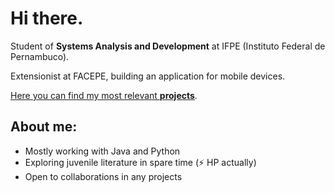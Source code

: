 # Hi there.
Student of **Systems Analysis and Development** at IFPE (Instituto Federal de Pernambuco).

Extensionist at FACEPE, building an application for mobile devices.

[Here you can find my most relevant **projects**](https://github.com/kvsbarbosa/recruiter.md).
## **About me:**
* Mostly working with Java and Python
* Exploring juvenile literature in spare time (⚡ HP actually)
* Open to collaborations in any projects

